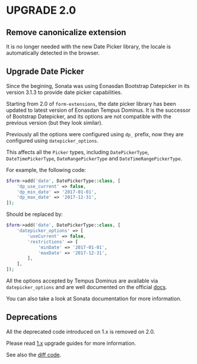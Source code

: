 UPGRADE 2.0
===========

## Remove canonicalize extension

It is no longer needed with the new Date Picker library, the locale is automatically detected in the browser.

## Upgrade Date Picker

Since the begining, Sonata was using Eonasdan Bootstrap Datepicker in its version 3.1.3 to provide date picker capabilities.

Starting from 2.0 of `form-extensions`, the date picker library has been updated to latest version of
Eonasdan Tempus Dominus. It is the successor of Bootstrap Datepicker,
and its options are not compatible
with the previous version (but they look similar).

Previously all the options were configured using `dp_` prefix, now they are configured using `datepicker_options`.

This affects all the `Picker` types, including `DatePickerType`, `DateTimePickerType`, `DateRangePickerType` and `DateTimeRangePickerType`.

For example, the following code:

```php
$form->add('date', DatePickerType::class, [
    'dp_use_current' => false,
    'dp_min_date' => '2017-01-01',
    'dp_max_date' => '2017-12-31',
]);
```

Should be replaced by:

```php
$form->add('date', DatePickerType::class, [
    'datepicker_options' => [
        'useCurrent' => false,
        'restrictions' => [
            'minDate' => '2017-01-01',
            'maxDate' => '2017-12-31',
        ],
    ],
]);
```

All the options accepted by Tempus Dominus are available via `datepicker_options` and are well
documented on the official [docs](https://getdatepicker.com/6/options/).

You can also take a look at Sonata documentation for more information.

## Deprecations

All the deprecated code introduced on 1.x is removed on 2.0.

Please read [1.x](https://github.com/sonata-project/form-extensions/tree/1.x) upgrade guides for more information.

See also the [diff code](https://github.com/sonata-project/form-extensions/compare/1.x...2.0.0).
